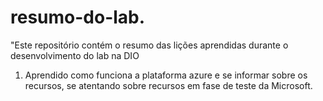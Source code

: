 # resumo-do-lab.
"Este repositório contém o resumo das lições aprendidas durante o desenvolvimento do lab na DIO

1. Aprendido como funciona a plataforma azure e se informar sobre os recursos, se atentando sobre recursos em fase de teste da Microsoft.
